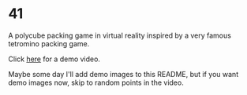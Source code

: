 # 41

A polycube packing game in virtual reality inspired by a very famous tetromino packing game.

Click [here](https://youtu.be/hbs9ThFc2Ms) for a demo video.

Maybe some day I'll add demo images to this README, but if you want demo images now, skip to random points in the video.
